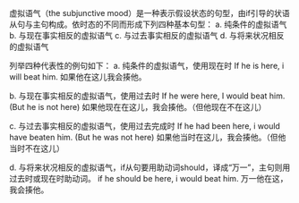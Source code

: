 虚拟语气（the subjunctive mood）是一种表示假设状态的句型，由if引导的状语从句与主句构成。依时态的不同而形成下列四种基本句型：
a. 纯条件的虚拟语气
b. 与现在事实相反的虚拟语气
c. 与过去事实相反的虚拟语气
d. 与将来状况相反的虚拟语气

列举四种代表性的例句如下：
a. 纯条件的虚拟语气，使用现在时
If he is here, i will beat him. 如果他在这儿我会揍他。

b. 与现在事实相反的虚拟语气，使用过去时
If he were here, I would beat him. (But he is not here)  如果他现在在这儿，我会揍他。（但他现在不在这儿）

c. 与过去事实相反的虚拟语气，使用过去完成时
If he had been here, i would have beaten him. (But he was not here) 如果他当时在这儿，我会揍他。（但他当时不在这儿）

d. 与将来状况相反的虚拟语气，if从句要用助动词should，译成“万一”，主句则用过去时或现在时助动词。
if he should be here, i would beat him. 万一他在这，我会揍他。